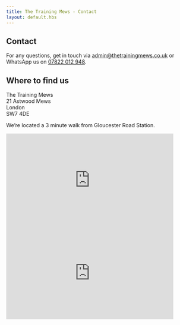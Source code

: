 ```yaml
---
title: The Training Mews - Contact
layout: default.hbs
---
```


<div class="mb-5"></div>

## Contact

For any questions, get in touch via admin@thetrainingmews.co.uk or WhatsApp us on <a href="tel:07822 012 948">07822 012 948</a>.

## Where to find us

The Training Mews<br>
21 Astwood Mews<br>
London<br>
SW7 4DE

We’re located a 3 minute walk from Gloucester Road Station. 

<div class="row google-maps-embeds">
  <iframe
    class="col"
    width="450"
    height="250"
    frameborder="0" style="border:0"
    referrerpolicy="no-referrer-when-downgrade"
    src="https://www.google.com/maps/embed/v1/place?key=AIzaSyABxpmDXx3wS8bxbwzIIcvQRBZkIjMi9IE&q=21+Astwood+Mews,London,SW7+4DE"
    allowfullscreen>
  </iframe>

  <iframe
    class="col"
    width="450"
    height="250"
    frameborder="0" style="border:0"
    referrerpolicy="no-referrer-when-downgrade"
    src="https://www.google.com/maps/embed/v1/streetview?key=AIzaSyABxpmDXx3wS8bxbwzIIcvQRBZkIjMi9IE&location=51.49395795930201,-0.18638532456649565"
    allowfullscreen>
  </iframe>
</div>